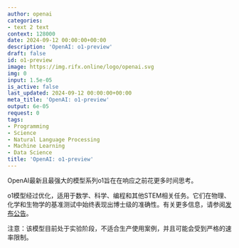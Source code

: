 ```yaml
---
author: openai
categories:
- text 2 text
context: 128000
date: 2024-09-12 00:00:00+00:00
description: 'OpenAI: o1-preview'
draft: false
id: o1-preview
image: https://img.rifx.online/logo/openai.svg
img: 0
input: 1.5e-05
is_active: false
last_updated: 2024-09-12 00:00:00+00:00
meta_title: 'OpenAI: o1-preview'
output: 6e-05
request: 0
tags:
- Programming
- Science
- Natural Language Processing
- Machine Learning
- Data Science
title: 'OpenAI: o1-preview'
---
```
















OpenAI最新且最强大的模型系列o1旨在在响应之前花更多时间思考。

o1模型经过优化，适用于数学、科学、编程和其他STEM相关任务。它们在物理、化学和生物学的基准测试中始终表现出博士级的准确性。有关更多信息，请参阅[发布公告](https://openai.com/o1)。

注意：该模型目前处于实验阶段，不适合生产使用案例，并且可能会受到严格的速率限制。

